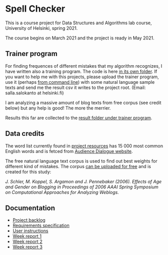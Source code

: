 # Spell Checker

This is a course project for Data Structures and Algorithms lab course, University of Helsinki, spring 2021.

The course begins on March 2021 and the project is ready in May 2021.

## Trainer program

For finding frequences of different mistakes that my algorithm recognizes, I have written also a training program. The code is here [in its own folder](https://github.com/sallasal/SpellChecker/tree/main/TrainSpellChecker). If you want to help me with this projects, please upload the trainer program, use it (perhaps [from command line](https://github.com/sallasal/SpellChecker/blob/main/documentation/user_instructions.md#running-the-programs)) with some natural language sample texts and send me the result csv it writes to the project root. (Email: salla.salokanto at helsinki.fi)

I am analyzing a massive amount of blog texts from free corpus (see credit below) but any help is good! The more the merrier.

Results this far are collected to the [result folder under trainer program](https://github.com/sallasal/SpellChecker/tree/main/TrainSpellChecker/results).

## Data credits

The word list currently found in [project resources](https://github.com/sallasal/SpellChecker/tree/main/SpellChecker/src/main/resources) has 15 000 most common English words and is fetced from [Audience Dialogue website](http://www.audiencedialogue.net/susteng.html).

The free natural language text corpus is used to find out best weights for different kind of mistakes. The corpus [can be uploaded for free](https://u.cs.biu.ac.il/~koppel/BlogCorpus.htm) and is created for this study: 

_J. Schler, M. Koppel, S. Argamon and J. Pennebaker (2006). Effects of Age and Gender on Blogging in Proceedings of 2006 AAAI Spring Symposium on Computational Approaches for Analyzing Weblogs._

## Documentation

- [Project backlog](https://github.com/sallasal/SpellChecker/blob/main/documentation/project_backlog.md)
- [Requirements specification](https://github.com/sallasal/SpellChecker/blob/main/documentation/requirements_specification.md)
- [User instructions](https://github.com/sallasal/SpellChecker/blob/main/documentation/user_instructions.md)
- [Week report 1](https://github.com/sallasal/SpellChecker/blob/main/documentation/week_report_1.md)
- [Week report 2](https://github.com/sallasal/SpellChecker/blob/main/documentation/week_report_2.md)
- [Week report 3](https://github.com/sallasal/SpellChecker/blob/main/documentation/week_report_3.md)
